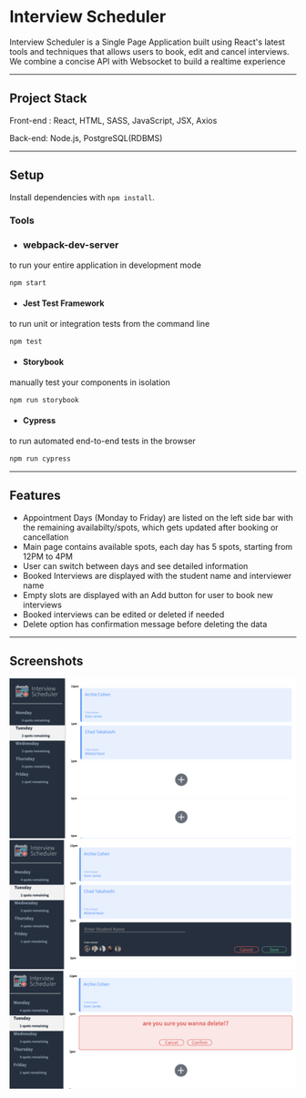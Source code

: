 # __Interview Scheduler__

Interview Scheduler is a Single Page Application built 
using React's latest tools and techniques that allows users to book, edit and cancel interviews. We combine a concise API with Websocket to build a realtime experience

-----------------------------------------
## __Project Stack__

Front-end : React, HTML, SASS, JavaScript, JSX, Axios

Back-end: Node.js, PostgreSQL(RDBMS)

--------------------------

## __Setup__

Install dependencies with `npm install`.

### Tools
  
- ### webpack-dev-server
 to run your entire application in development mode

```sh
npm start
```

- ####  Jest Test Framework

to run unit or integration tests from the command line
```sh
npm test
```

- #### Storybook

manually test your components in isolation
```sh 
npm run storybook
```
- #### Cypress

to run automated end-to-end tests in the browser
```sh
npm run cypress

```

------------------------------

## __Features__

- Appointment Days (Monday to Friday) are listed on the left side bar with the remaining availabilty/spots, which gets updated after booking or cancellation
- Main page contains available spots, each day has 5 spots,  starting from 12PM to 4PM
- User can switch between days and see detailed information
- Booked Interviews are displayed with the student name and interviewer name
- Empty slots are displayed with an Add button for user to book new interviews
- Booked interviews can be edited or deleted if needed
- Delete option has confirmation message before deleting the data
--------------------

## __Screenshots__

![Home-Page](https://github.com/DeviRaju27/scheduler/blob/master/docs/Home-page.png)
![Add/Edit Page](https://github.com/DeviRaju27/scheduler/blob/master/docs/Add:Edit%20page.png)
![Delete Page](https://github.com/DeviRaju27/scheduler/blob/master/docs/Delete-page.png)